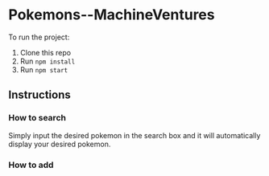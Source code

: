 # Pokemons--MachineVentures

To run the project:

1. Clone this repo
2. Run `npm install`
3. Run `npm start`

## Instructions

### How to search 

Simply input the desired pokemon in the search box and it will automatically display your desired pokemon.

### How to add